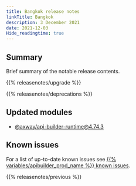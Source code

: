 ```yaml
---
title: Bangkok release notes
linkTitle: Bangkok
description: 3 December 2021
date: 2021-12-03
Hide_readingtime: true
---
```

## Summary
Brief summary of the notable release contents.

{{% releasenotes/upgrade %}}

<!-- ## Breaking changes -->

<!-- ## Features -->

<!-- ## Fixes -->

{{% releasenotes/deprecations %}}

<!-- Regenerate modules/plugins with api-builder-tools script -->
## Updated modules
* [@axway/api-builder-runtime@4.74.3](https://www.npmjs.com/package/@axway/api-builder-runtime/v/4.74.3)

<!-- ## Updated plugins -->

## Known issues
For a list of up-to-date known issues see [{{% variables/apibuilder_prod_name %}} known issues](/docs/known_issues/).

{{% releasenotes/previous %}}